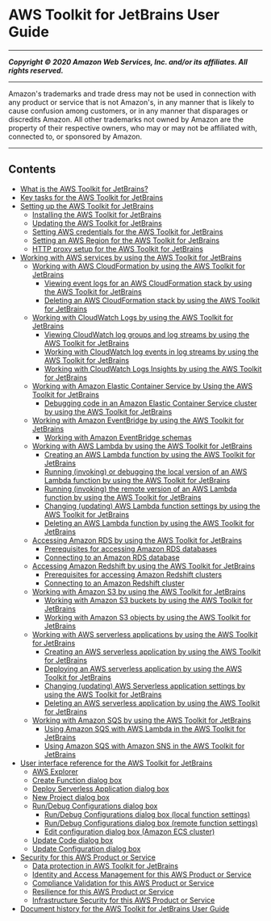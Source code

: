 # AWS Toolkit for JetBrains User Guide

-----
*****Copyright &copy; 2020 Amazon Web Services, Inc. and/or its affiliates. All rights reserved.*****

-----
Amazon's trademarks and trade dress may not be used in 
     connection with any product or service that is not Amazon's, 
     in any manner that is likely to cause confusion among customers, 
     or in any manner that disparages or discredits Amazon. All other 
     trademarks not owned by Amazon are the property of their respective
     owners, who may or may not be affiliated with, connected to, or 
     sponsored by Amazon.

-----
## Contents
+ [What is the AWS Toolkit for JetBrains?](welcome.md)
+ [Key tasks for the AWS Toolkit for JetBrains](key-tasks.md)
+ [Setting up the AWS Toolkit for JetBrains](getting-started.md)
   + [Installing the AWS Toolkit for JetBrains](setup-toolkit.md)
   + [Updating the AWS Toolkit for JetBrains](update-toolkit.md)
   + [Setting AWS credentials for the AWS Toolkit for JetBrains](setup-credentials.md)
   + [Setting an AWS Region for the AWS Toolkit for JetBrains](setup-region.md)
   + [HTTP proxy setup for the AWS Toolkit for JetBrains](setup-http-proxy.md)
+ [Working with AWS services by using the AWS Toolkit for JetBrains](working-with-aws.md)
   + [Working with AWS CloudFormation by using the AWS Toolkit for JetBrains](cloudformation.md)
      + [Viewing event logs for an AWS CloudFormation stack by using the AWS Toolkit for JetBrains](cloudformation-logs.md)
      + [Deleting an AWS CloudFormation stack by using the AWS Toolkit for JetBrains](cloudformation-delete.md)
   + [Working with CloudWatch Logs by using the AWS Toolkit for JetBrains](building-cloudwatch.md)
      + [Viewing CloudWatch log groups and log streams by using the AWS Toolkit for JetBrains](viewing-CloudWatch-logs.md)
      + [Working with CloudWatch log events in log streams by using the AWS Toolkit for JetBrains](working-CloudWatch-log-events.md)
      + [Working with CloudWatch Logs Insights by using the AWS Toolkit for JetBrains](cloudwatch-log-insights.md)
   + [Working with Amazon Elastic Container Service by Using the AWS Toolkit for JetBrains](ecs.md)
      + [Debugging code in an Amazon Elastic Container Service cluster by using the AWS Toolkit for JetBrains](ecs-debug.md)
   + [Working with Amazon EventBridge by using the AWS Toolkit for JetBrains](eventbridge.md)
      + [Working with Amazon EventBridge schemas](eventbridge-schemas.md)
   + [Working with AWS Lambda by using the AWS Toolkit for JetBrains](building-lambda.md)
      + [Creating an AWS Lambda function by using the AWS Toolkit for JetBrains](create-new-lambda.md)
      + [Running (invoking) or debugging the local version of an AWS Lambda function by using the AWS Toolkit for JetBrains](invoke-lambda.md)
      + [Running (invoking) the remote version of an AWS Lambda function by using the AWS Toolkit for JetBrains](lambda-remote.md)
      + [Changing (updating) AWS Lambda function settings by using the AWS Toolkit for JetBrains](lambda-update.md)
      + [Deleting an AWS Lambda function by using the AWS Toolkit for JetBrains](lambda-delete.md)
   + [Accessing Amazon RDS by using the AWS Toolkit for JetBrains](accessing-rds.md)
      + [Prerequisites for accessing Amazon RDS databases](rds-access-prerequisities.md)
      + [Connecting to an Amazon RDS database](rds-connection.md)
   + [Accessing Amazon Redshift by using the AWS Toolkit for JetBrains](accessing-redshift.md)
      + [Prerequisites for accessing Amazon Redshift clusters](redshift-access-prerequisities.md)
      + [Connecting to an Amazon Redshift cluster](redshift-connection.md)
   + [Working with Amazon S3 by using the AWS Toolkit for JetBrains](building-S3.md)
      + [Working with Amazon S3 buckets by using the AWS Toolkit for JetBrains](work-with-S3-buckets.md)
      + [Working with Amazon S3 objects by using the AWS Toolkit for JetBrains](work-with-S3-objects.md)
   + [Working with AWS serverless applications by using the AWS Toolkit for JetBrains](sam.md)
      + [Creating an AWS serverless application by using the AWS Toolkit for JetBrains](deploy-serverless-app.md)
      + [Deploying an AWS serverless application by using the AWS Toolkit for JetBrains](sam-deploy.md)
      + [Changing (updating) AWS Serverless application settings by using the AWS Toolkit for JetBrains](sam-update.md)
      + [Deleting an AWS serverless application by using the AWS Toolkit for JetBrains](sam-delete.md)
   + [Working with Amazon SQS by using the AWS Toolkit for JetBrains](sqs.md)
      + [Using Amazon SQS with AWS Lambda in the AWS Toolkit for JetBrains](sqs-lambda.md)
      + [Using Amazon SQS with Amazon SNS in the AWS Toolkit for JetBrains](sqs-sns.md)
+ [User interface reference for the AWS Toolkit for JetBrains](ui-reference.md)
   + [AWS Explorer](aws-explorer.md)
   + [Create Function dialog box](create-function-dialog.md)
   + [Deploy Serverless Application dialog box](deploy-serverless-application-dialog.md)
   + [New Project dialog box](new-project-dialog.md)
   + [Run/Debug Configurations dialog box](run-debug-configurations-dialog.md)
      + [Run/Debug Configurations dialog box (local function settings)](run-debug-configurations-dialog-local.md)
      + [Run/Debug Configurations dialog box (remote function settings)](run-debug-configurations-dialog-remote.md)
      + [Edit configuration dialog box (Amazon ECS cluster)](edit-configuration-dialog-ecs.md)
   + [Update Code dialog box](update-code-dialog.md)
   + [Update Configuration dialog box](update-configuration-dialog.md)
+ [Security for this AWS Product or Service](security.md)
   + [Data protection in AWS Toolkit for JetBrains](data-protection.md)
   + [Identity and Access Management for this AWS Product or Service](security-iam.md)
   + [Compliance Validation for this AWS Product or Service](compliance-validation.md)
   + [Resilience for this AWS Product or Service](disaster-recovery-resiliency.md)
   + [Infrastructure Security for this AWS Product or Service](infrastructure-security.md)
+ [Document history for the AWS Toolkit for JetBrains User Guide](doc-history.md)